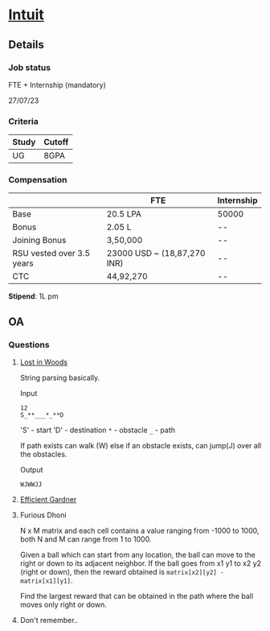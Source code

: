 # [Intuit](https://www.intuit.com/)

## Details

### Job status

FTE + Internship (mandatory)

27/07/23

### Criteria

|Study|Cutoff|
|-----|------|
|UG|8GPA|

### Compensation

||FTE|Internship|
|--|-----|------|
|Base|20.5 LPA|50000|
|Bonus|2.05 L|--|
|Joining Bonus|3,50,000|--|
|RSU vested over 3.5 years|23000 USD ~ (18,87,270 INR)|--|
|CTC|44,92,270|--|

**Stipend**: 1L pm

## OA

### Questions

1. [Lost in Woods](https://leetcode.com/discuss/interview-question/3207829/Questions-Asked-oror-Intuit-Summer-Internship-2023-oror-Only-Referrals/)

    String parsing basically.
    
    Input
    ```
    12
    S_**___*_**D
    ```

    'S' - start
    'D' - destination
    `*` - obstacle
    `_` - path

    If path exists can walk (W) else if an obstacle exists, can jump(J) over all the obstacles.

    Output
    ```
    WJWWJJ
    ```

2. [Efficient Gardner](https://leetcode.com/problems/minimum-number-of-taps-to-open-to-water-a-garden/)

3. Furious Dhoni

    N x M matrix and each cell contains a value ranging from -1000 to 1000, both N and M can range from 1 to 1000.

    Given a ball which can start from any location, the ball can move to the right or down to its adjacent neighbor. If the ball goes from x1 y1 to x2 y2 (right or down), then the reward obtained is `matrix[x2][y2] - matrix[x1][y1]`.

    Find the largest reward that can be obtained in the path where the ball moves only right or down.

4. Don't remember..
